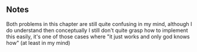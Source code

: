 ## Notes

Both problems in this chapter are still quite confusing in my mind, although I do understand then conceptually
I still don't quite grasp how to implement this easily, it's one of those cases where "it just works and only god knows how" (at least in my mind)
